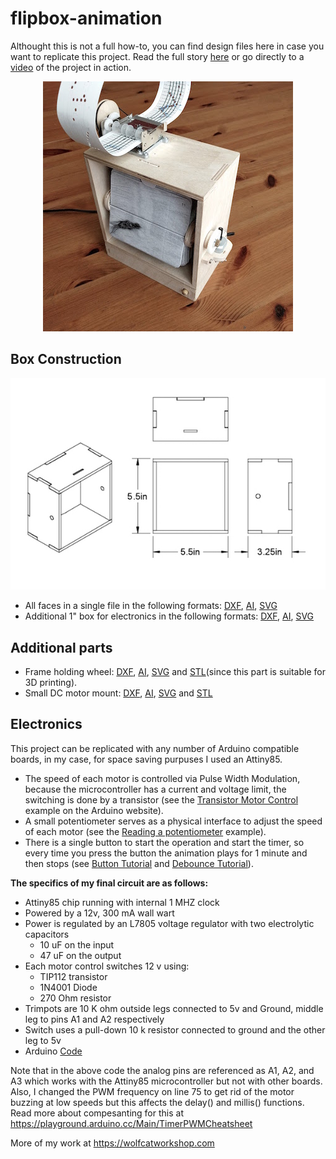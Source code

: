 # flipbox-animation

Althought this is not a full how-to, you can find design files here in case you want to replicate this project. 
Read the full story [here](https://wolfcatworkshop.com/index.php/portfolio/drill-powered-flipbook-animation/) or go directly to a [video](https://vimeo.com/235196914) of the project in action.  


<p align="center"> 
<img src="https://github.com/wolfcatworkshop/flipbox-animation/blob/master/images/flipbox-featured.jpeg">
</p>



## Box Construction
<p align="center"> 
<img src="https://github.com/wolfcatworkshop/flipbox-animation/blob/master/images/flipBox-box.jpg">
</p>

* All faces in a single file in the following formats: [DXF](/vector-files/all-box-faces.dxf), [AI](/vector-files/all-box-faces.ai), [SVG](/vector-files/all-box-faces.svg)
* Additional 1" box for electronics in the following formats: [DXF](/vector-files/bottom-box-faces.dxf), [AI](/vector-files/bottom-box-faces.ai), [SVG](/vector-files/bottom-box-faces.svg)

## Additional parts
* Frame holding wheel: [DXF](/vector-files/wheel.dxf), [AI](/vector-files/wheel.ai), [SVG](/vector-files/wheel.svg) and [STL](/stl-files/wheel.stl)(since this part is suitable for 3D printing).
* Small DC motor mount: [DXF](/vector-files/motor-mount.dxf), [AI](/vector-files/motor-mount.ai), [SVG](/vector-files/motor-mount.svg) and [STL](/stl-files/motor-mount.stl)

## Electronics
This project can be replicated with any number of Arduino compatible boards, in my case, for space saving purpuses I used an Attiny85.

* The speed of each motor is controlled via Pulse Width Modulation, because the microcontroller has a current and voltage limit, the switching is done by a transistor (see the [Transistor Motor Control](https://www.arduino.cc/en/Tutorial/TransistorMotorControl) example on the Arduino website).
* A small potentiometer serves as a physical interface to adjust the speed of each motor (see the [Reading a potentiometer](https://www.arduino.cc/en/tutorial/potentiometer) example).
* There is a single button to start the operation and start the timer, so every time you press the button the animation plays for 1 minute and then stops (see [Button Tutorial](https://www.arduino.cc/en/Tutorial/Button) and [Debounce Tutorial](https://www.arduino.cc/en/Tutorial/Debounce)).

**The specifics of my final circuit are as follows:**
* Attiny85 chip running with internal 1 MHZ clock
* Powered by a 12v, 300 mA wall wart
* Power is regulated by an L7805 voltage regulator with two electrolytic capacitors
   * 10 uF on the input
   * 47 uF on the output
* Each motor control switches 12 v using:
   * TIP112 transistor
   * 1N4001 Diode
   * 270 Ohm resistor
* Trimpots are 10 K ohm outside legs connected to 5v and Ground, middle leg to pins A1 and A2 respectively
* Switch uses a pull-down 10 k resistor connected to ground and the other leg to 5v
* Arduino [Code](/code/arduino-Sketch.ino)

Note that in the above code the analog pins are referenced as A1, A2, and A3 which works with the Attiny85 microcontroller but not with other boards. Also, I changed the PWM frequency on line 75 to get rid of the motor buzzing at low speeds but this affects the delay() and millis() functions. Read more about compesanting for this at https://playground.arduino.cc/Main/TimerPWMCheatsheet


More of my work at https://wolfcatworkshop.com


